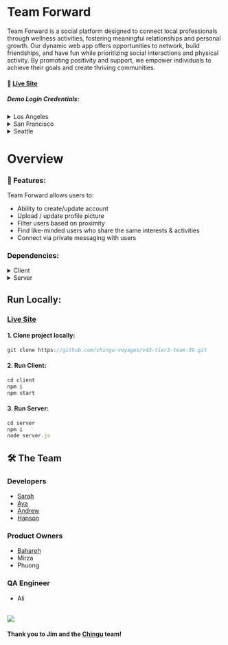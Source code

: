 # Team Forward

Team Forward is a social platform designed to connect local professionals through wellness activities, fostering meaningful relationships and personal growth. Our dynamic web app offers opportunities to network, build friendships, and have fun while prioritizing social interactions and physical activity. By promoting positivity and support, we empower individuals to achieve their goals and create thriving communities.

#### 🔗 [Live Site](https://zippy-kangaroo-408751.netlify.app/)

##### Demo Login Credentials:
<details>
  <summary>Los Angeles</summary>
  <ul>
    <li>Email: demo@la.com</li>
    <li>Password: 123</li>
  </ul>
</details>
<details>
  <summary>San Francisco</summary>
  <ul>
    <li>** not set up yet **</li>
    <li>Email: demo@sf.com</li>
    <li>Password: 123</li>
  </ul>
</details>
<details>
  <summary>Seattle</summary>
  <ul>
    <li>** not set up yet **</li>
    <li>Email: demo@sea.com</li>
    <li>Password: 123</li>
  </ul>
</details>

# Overview

### :dart: Features:

Team Forward allows users to:
- Ability to create/update account
- Upload / update profile picture
- Filter users based on proximity 
- Find like-minded users who share the same interests & activities
- Connect via private messaging with users


### Dependencies:

<details>
  <summary>Client</summary>
  <ul>
    <li>Javascript</li>
    <li>React.js</li>
    <li>Tailwind.css</li>
    <li>Tailwind-elements</li>
    <li>React-router-dom</li>
    <li>Axios</li>
  </ul>
</details>

<details>
  <summary>Server</summary>
  <ul>
    <li>MongoDB</li>
    <li>Express.js</li>
    <li>Node.js</li>
    <li>Mongoose</li>
    <li>Passport.js</li>
    <li>Dotenv</li>
    <li>Cloudinary</li>
    <li>JWT</li>
    <li>Socket.io</li>
  </ul>
</details>



## Run Locally:

 ### [Live Site](https://zippy-kangaroo-408751.netlify.app/)
 
#### 1. Clone project locally:
```javascript
git clone https://github.com/chingu-voyages/v43-tier3-team-39.git
```
#### 2. Run Client:
```javascript
cd client
npm i 
npm start
```
#### 3. Run Server:
```javascript
cd server
npm i 
node server.js
```

<!-- Contributing -->
## 🛠 The Team

### Developers
- [Sarah](https://github.com/smurph7894)
- [Aya](https://github.com/adbshiau) 
- [Andrew](https://github.com/Andrewgl22)
- [Hanson](https://github.com/hansontram)

### Product Owners
- [Bahareh](https://github.com/onetoughcookie226)
- Mirza
- Phuong

### QA Engineer
- Ali

<br/>

<a href="https://github.com/chingu-voyages/v43-tier3-team-39/graphs/contributors">
  <img src="https://contrib.rocks/image?repo=chingu-voyages/v43-tier3-team-39" />
</a>



#### Thank you to Jim and the [Chingu](https://www.chingu.io/) team!



